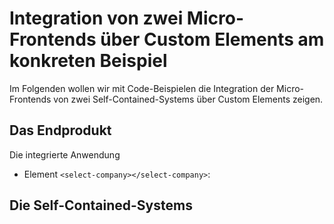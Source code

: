# Integration von zwei Micro-Frontends über Custom Elements am konkreten Beispiel
Im Folgenden wollen wir mit Code-Beispielen die Integration der Micro-Frontends von zwei Self-Contained-Systems über Custom Elements zeigen.
## Das Endprodukt
Die integrierte Anwendung 


* Element `<select-company></select-company>`: 
## Die Self-Contained-Systems

<!--stackedit_data:
eyJoaXN0b3J5IjpbLTc0NTAzNzAyMSwyMDUwMDM2MDY0LC0xMj
gzNTM3MTAsLTg5MjIxMDkxXX0=
-->
